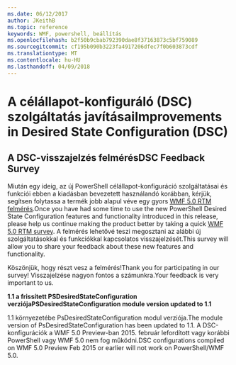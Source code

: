 ```yaml
---
ms.date: 06/12/2017
author: JKeithB
ms.topic: reference
keywords: WMF, powershell, beállítás
ms.openlocfilehash: b2f50b9cbab792390dae8f37163873c5bf759089
ms.sourcegitcommit: cf195b090b3223fa4917206dfec7f0b603873cdf
ms.translationtype: MT
ms.contentlocale: hu-HU
ms.lasthandoff: 04/09/2018
---
```

# <a name="improvements-in-desired-state-configuration-dsc"></a><span data-ttu-id="ab407-102">A célállapot-konfiguráló (DSC) szolgáltatás javításai</span><span class="sxs-lookup"><span data-stu-id="ab407-102">Improvements in Desired State Configuration (DSC)</span></span>

## <a name="dsc-feedback-survey"></a><span data-ttu-id="ab407-103">A DSC-visszajelzés felmérés</span><span class="sxs-lookup"><span data-stu-id="ab407-103">DSC Feedback Survey</span></span>

<span data-ttu-id="ab407-104">Miután egy ideig, az új PowerShell célállapot-konfiguráció szolgáltatásai és funkciói ebben a kiadásban bevezetett használandó korábban, kérjük, segítsen folytassa a termék jobb alapul véve egy gyors [WMF 5.0 RTM felmérés](https://www.surveymonkey.com/r/SGLQM5W).</span><span class="sxs-lookup"><span data-stu-id="ab407-104">Once you have had some time to use the new PowerShell Desired State Configuration features and functionality introduced in this release, please help us continue making the product better by taking a quick [WMF 5.0 RTM survey](https://www.surveymonkey.com/r/SGLQM5W).</span></span> <span data-ttu-id="ab407-105">A felmérés lehetővé teszi megosztani az alábbi új szolgáltatásokkal és funkciókkal kapcsolatos visszajelzését.</span><span class="sxs-lookup"><span data-stu-id="ab407-105">This survey will allow you to share your feedback about these new features and functionality.</span></span>

<span data-ttu-id="ab407-106">Köszönjük, hogy részt vesz a felmérés!</span><span class="sxs-lookup"><span data-stu-id="ab407-106">Thank you for participating in our survey!</span></span> <span data-ttu-id="ab407-107">Visszajelzése nagyon fontos a számunkra.</span><span class="sxs-lookup"><span data-stu-id="ab407-107">Your feedback is very important to us.</span></span>

<span data-ttu-id="ab407-108">**1.1 a frissített PSDesiredStateConfiguration verziója**</span><span class="sxs-lookup"><span data-stu-id="ab407-108">**PSDesiredStateConfiguration module version updated to 1.1**</span></span>

<span data-ttu-id="ab407-109">1.1 környezetébe PsDesiredStateConfiguration modul verziója.</span><span class="sxs-lookup"><span data-stu-id="ab407-109">The module version of PsDesiredStateConfiguration has been updated to 1.1.</span></span> <span data-ttu-id="ab407-110">A DSC-konfigurációk a WMF 5.0 Preview-ban 2015. február lefordított vagy korábbi PowerShell vagy WMF 5.0 nem fog működni.</span><span class="sxs-lookup"><span data-stu-id="ab407-110">DSC configurations compiled on WMF 5.0 Preview Feb 2015 or earlier will not work on PowerShell/WMF 5.0.</span></span>